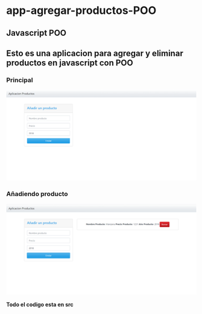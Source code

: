 # app-agregar-productos-POO

<h2> Javascript POO</h2>
<h2>Esto es una aplicacion para agregar y eliminar productos en javascript con POO</h2>

<h3>Principal</h3>

![](images/image1PNG.PNG)

<h3>Añadiendo producto</h3>

![](images/imagen2.PNG)

<strong>Todo el codigo esta en src</strong>
